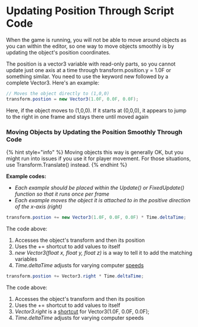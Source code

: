 # Updating Position Through Script Code

When the game is running, you will not be able to move around objects as you can within the editor, so one way to move objects smoothly is by updating the object's position coordinates.

The position is a vector3 variable with read-only parts, so you cannot update just one axis at a time through transform.position.y = 1.0F or something similar. You need to use the keyword new followed by a complete Vector3. Here's an example:

```csharp
// Moves the object directly to (1,0,0)
transform.postion = new Vector3(1.0F, 0.0F, 0.0F);
```

Here, if the object moves to \(1,0,0\). If it starts at \(0,0,0\), it appears to jump to the right in one frame and stays there until moved again

### Moving Objects by Updating the Position Smoothly Through Code

{% hint style="info" %}
Moving objects this way is generally OK, but you might run into issues if you use it for player movement. For those situations, use Transform.Translate\(\) instead.
{% endhint %}

**Example codes:**

* _Each example should be placed within the Update\(\) or FixedUpdate\(\) function so that it runs once per frame_
* _Each example moves the object it is attached to in the positive direction of the x-axis \(right\)_

```csharp
transform.postion += new Vector3(1.0F, 0.0F, 0.0F) * Time.deltaTime;
```

The code above:

1. Accesses the object's transform and then its position
2. Uses the += shortcut to add values to itself
3. _new Vector3\(float x, float y, float z\)_ is a way to tell it to add the matching variables
4. _Time.deltaTime_ adjusts for varying computer [speeds](../controlling-speed.md)

```csharp
transform.postion += Vector3.right * Time.deltaTime;
```

The code above:

1. Accesses the object's transform and then its position
2. Uses the += shortcut to add values to itself
3. _Vector3.right_ is a [shortcut](../handy-transform-shortcuts.md) for Vector3\(1.0F, 0.0F, 0.0F\);
4. _Time.deltaTime_ adjusts for varying computer speeds

